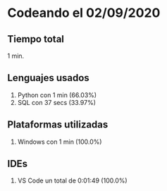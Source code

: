 # Codeando el 02/09/2020

## Tiempo total
1 min.

## Lenguajes usados
1. Python con 1 min (66.03%)
1. SQL con 37 secs (33.97%)

## Plataformas utilizadas
1. Windows con 1 min (100.0%)

## IDEs
1. VS Code un total de 0:01:49 (100.0%)
